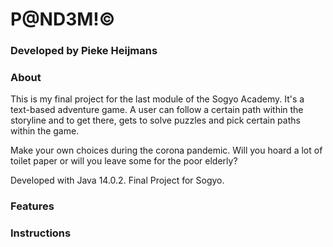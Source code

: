 # P@ND3M!©
### Developed by Pieke Heijmans

### About
This is my final project for the last module of the Sogyo Academy. It's a text-based adventure game. A user can follow a certain path within the storyline and to get there, gets to solve puzzles and pick certain paths within the game.

Make your own choices during the corona pandemic. Will you hoard a lot of toilet paper or will you leave some for the poor elderly? 

Developed with Java 14.0.2.
Final Project for Sogyo.
​
### Features


### Instructions
